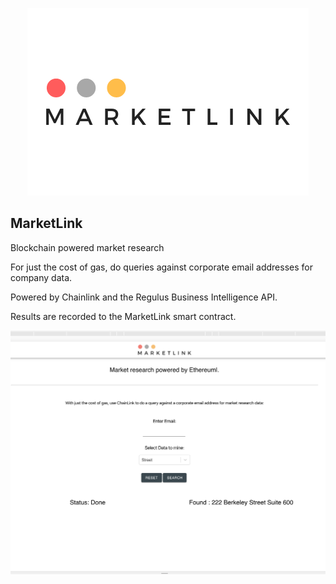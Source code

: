 <p align='center'>
    <img src='./img/logo_3_2.png'>
</p>

MarketLink
---
Blockchain powered market research

For just the cost of gas, do queries against corporate email addresses for company data.

Powered by Chainlink and the Regulus Business Intelligence API.

Results are recorded to the MarketLink smart contract.

<p align='center'>
    <img src='./img/home.png' width=600 />
</p>
